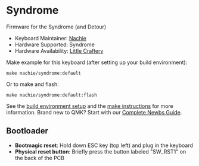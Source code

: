 # Syndrome

Firmware for the Syndrome (and Detour)

* Keyboard Maintainer: [Nachie](https://github.com/nachie)
* Hardware Supported: Syndrome
* Hardware Availability: [Little Craftery](https://littlecraftery.com/products/syndrome)

Make example for this keyboard (after setting up your build environment):

    make nachie/syndrome:default

Or to make and flash:

    make nachie/syndrome:default:flash


See the [build environment setup](https://docs.qmk.fm/#/getting_started_build_tools) and the [make instructions](https://docs.qmk.fm/#/getting_started_make_guide) for more information. Brand new to QMK? Start with our [Complete Newbs Guide](https://docs.qmk.fm/#/newbs).

## Bootloader

* **Bootmagic reset**: Hold down ESC key (top left) and plug in the keyboard
* **Physical reset button**: Briefly press the button labeled "SW_RST1" on the back of the PCB
